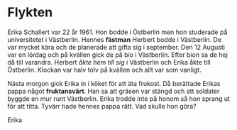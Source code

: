 # Flykten
Erika Schallert var 22 år 1961. Hon bodde i Östberlin men hon studerade på universitetet i Västberlin. Hennes **fästman** Herbert bodde i Västberlin. De var mycket kära och de planerade att gifta sig i september. Den 12 Augusti var en lördag och på kvällen gick de på bio i Västberlin. Efter bion sa de hej då till varandra. Herbert *åkte hem till sig* i Västberlin och Erika åkte till Östberlin. Klockan var halv tolv på kvällen och allt var som vanligt.

Nästa morgon gick Erika in i köket för att äta frukost. Då berättade Erikas pappa något **fruktansvärt**. Han sa att gräsen var stängd och att soldater byggde en mur runt Västberlin. Erika trodde inte på honom så hon sprang ut för att titta. Tyvärr hade hennes pappa rätt. Vad skulle hon göra?

Erika 

<!--stackedit_data:
eyJoaXN0b3J5IjpbLTY0MjYxMjI5OCwtMjcyOTI3MDM2XX0=
-->